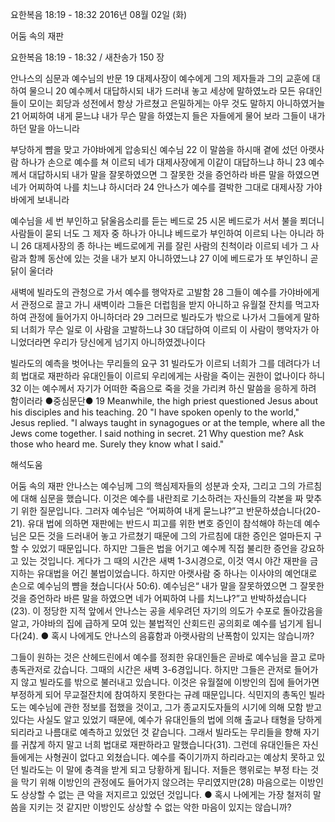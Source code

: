 요한복음 18:19 - 18:32 
2016년 08월 02일 (화)

어둠 속의 재판



요한복음 18:19 - 18:32 / 새찬송가 150 장


안나스의 심문과 예수님의 반문
19 대제사장이 예수에게 그의 제자들과 그의 교훈에 대하여 물으니 20 예수께서 대답하시되 내가 드러내 놓고 세상에 말하였노라 모든 유대인들이 모이는 회당과 성전에서 항상 가르쳤고 은밀하게는 아무 것도 말하지 아니하였거늘 21 어찌하여 내게 묻느냐 내가 무슨 말을 하였는지 들은 자들에게 물어 보라 그들이 내가 하던 말을 아느니라

부당하게 뺨을 맞고 가야바에게 압송되신 예수님
22 이 말씀을 하시매 곁에 섰던 아랫사람 하나가 손으로 예수를 쳐 이르되 네가 대제사장에게 이같이 대답하느냐 하니 23 예수께서 대답하시되 내가 말을 잘못하였으면 그 잘못한 것을 증언하라 바른 말을 하였으면 네가 어찌하여 나를 치느냐 하시더라 24 안나스가 예수를 결박한 그대로 대제사장 가야바에게 보내니라

예수님을 세 번 부인하고 닭울음소리를 듣는 베드로
25 시몬 베드로가 서서 불을 쬐더니 사람들이 묻되 너도 그 제자 중 하나가 아니냐 베드로가 부인하여 이르되 나는 아니라 하니 26 대제사장의 종 하나는 베드로에게 귀를 잘린 사람의 친척이라 이르되 네가 그 사람과 함께 동산에 있는 것을 내가 보지 아니하였느냐 27 이에 베드로가 또 부인하니 곧 닭이 울더라

새벽에 빌라도의 관청으로 가서 예수를 행악자로 고발함
28 그들이 예수를 가야바에게서 관정으로 끌고 가니 새벽이라 그들은 더럽힘을 받지 아니하고 유월절 잔치를 먹고자 하여 관정에 들어가지 아니하더라
29 그러므로 빌라도가 밖으로 나가서 그들에게 말하되 너희가 무슨 일로 이 사람을 고발하느냐 30 대답하여 이르되 이 사람이 행악자가 아니었더라면 우리가 당신에게 넘기지 아니하였겠나이다

빌라도의 예측을 벗어나는 무리들의 요구
31 빌라도가 이르되 너희가 그를 데려다가 너희 법대로 재판하라 유대인들이 이르되 우리에게는 사람을 죽이는 권한이 없나이다 하니 32 이는 예수께서 자기가 어떠한 죽음으로 죽을 것을 가리켜 하신 말씀을 응하게 하려 함이러라
●중심문단● 19 Meanwhile, the high priest questioned Jesus about his disciples and his teaching. 20 "I have spoken openly to the world," Jesus replied. "I always taught in synagogues or at the temple, where all the Jews come together. I said nothing in secret. 21 Why question me? Ask those who heard me. Surely they know what I said."

해석도움





어둠 속의 재판 
안나스는 예수님께 그의 핵심제자들의 성분과 숫자, 그리고 그의 가르침에 대해 심문을 했습니다. 이것은 예수를 내란죄로 기소하려는 자신들의 각본을 짜 맞추기 위한 질문입니다. 그러자 예수님은 “어찌하여 내게 묻느냐?”고 반문하셨습니다(20-21). 유대 법에 의하면 재판에는 반드시 피고를 위한 변호 증인이 참석해야 하는데 예수님은 모든 것을 드러내어 놓고 가르쳤기 때문에 그의 가르침에 대한 증인은 얼마든지 구할 수 있었기 때문입니다. 하지만 그들은 법을 어기고 예수께 직접 불리한 증언을 강요하고 있는 것입니다. 게다가 그 때의 시간은 새벽 1-3시경으로, 이것 역시 야간 재판을 금지하는 유대법을 어긴 불법이었습니다. 하지만 아랫사람 중 하나는 이사야의 예언대로 손으로 예수님의 뺨을 쳤습니다(사 50:6). 예수님은“ 내가 말을 잘못하였으면 그 잘못한 것을 증언하라 바른 말을 하였으면 네가 어찌하여 나를 치느냐?”고 반박하셨습니다(23). 이 정당한 지적 앞에서 안나스는 공을 세우려던 자기의 의도가 수포로 돌아갔음을 알고, 가야바의 집에 급하게 모여 있는 불법적인 산회드린 공의회로 예수를 넘기게 됩니다(24).
● 혹시 나에게도 안나스의 음흉함과 아랫사람의 난폭함이 있지는 않습니까? 

그들이 원하는 것은 
산헤드린에서 예수를 정죄한 유대인들은 곧바로 예수님을 끌고 로마 총독관저로 갔습니다. 그때의 시간은 새벽 3-6경입니다. 하지만 그들은 관저로 들어가지 않고 빌라도를 밖으로 불러내고 있습니다. 이것은 유월절에 이방인의 집에 들어가면 부정하게 되어 무교절잔치에 참여하지 못한다는 규례 때문입니다. 식민지의 총독인 빌라도는 예수님에 관한 정보를 접했을 것이고, 그가 종교지도자들의 시기에 의해 모함 받고 있다는 사실도 알고 있었기 때문에, 예수가 유대인들의 법에 의해 출교나 태형을 당하게 되리라고 나름대로 예측하고 있었던 것 같습니다. 그래서 빌라도는 무리들을 향해 자기를 귀찮게 하지 말고 너희 법대로 재판하라고 말했습니다(31). 그런데 유대인들은 자신들에게는 사형권이 없다고 외쳤습니다. 예수를 죽이기까지 하리라고는 예상치 못하고 있던 빌라도는 이 말에 충격을 받게 되고 당황하게 됩니다. 저들은 행위로는 부정 타는 것을 막기 위해 이방인의 관정에도 들어가지 않으려는 무리였지만(28) 마음으로는 이방인도 상상할 수 없는 큰 악을 저지르고 있었던 것입니다.
● 혹시 나에게는 가장 철저히 말씀을 지키는 것 같지만 이방인도 상상할 수 없는 악한 마음이 있지는 않습니까?